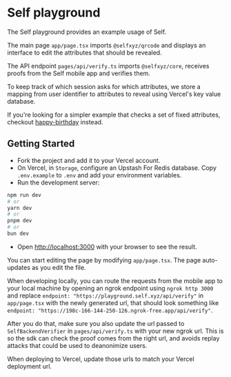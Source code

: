 # Self playground

The Self playground provides an example usage of Self.

The main page `app/page.tsx` imports `@selfxyz/qrcode` and displays an interface to edit the attributes that should be revealed.

The API endpoint `pages/api/verify.ts` imports `@selfxyz/core`, receives proofs from the Self mobile app and verifies them.

To keep track of which session asks for which attributes, we store a mapping from user identifier to attributes to reveal using Vercel's key value database.

If you're looking for a simpler example that checks a set of fixed attributes, checkout [happy-birthday](https://github.com/selfxyz/happy-birthday) instead.

## Getting Started

- Fork the project and add it to your Vercel account.
- On Vercel, in `Storage`, configure an Upstash For Redis database. Copy `.env.example` to `.env` and add your environment variables.
- Run the development server:
```bash
npm run dev
# or
yarn dev
# or
pnpm dev
# or
bun dev
```
- Open [http://localhost:3000](http://localhost:3000) with your browser to see the result.

You can start editing the page by modifying `app/page.tsx`. The page auto-updates as you edit the file.

When developing locally, you can route the requests from the mobile app to your local machine by opening an ngrok endpoint using `ngrok http 3000` and replace `endpoint: "https://playground.self.xyz/api/verify"` in `app/page.tsx` with the newly generated url, that should look something like `endpoint: "https://198c-166-144-250-126.ngrok-free.app/api/verify"`.

After you do that, make sure you also update the url passed to `SelfBackendVerifier` in `pages/api/verify.ts` with your new ngrok url. This is so the sdk can check the proof comes from the right url, and avoids replay attacks that could be used to deanonimize users.

When deploying to Vercel, update those urls to match your Vercel deployment url.
